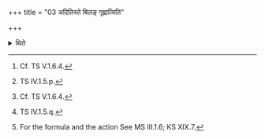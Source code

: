 +++
title = "03 अदितिस्ते बिलङ् गृह्णात्विति"

+++

<details><summary>थिते</summary>

3. Having made a hole[^1] with aditiste bilaṁ gr̥hnātū[^2] having placed it[^3] to the north on the gravel with kr̥tvāya sā mahīmukhām....[^4] He entrusts it to Mitra with mitraitāṁ ta ukhāṁ paridadāmi...[^5]   

[^1]: Cf. TS V.1.6.4.   

[^2]: TS IV.1.5.p.  

[^3]: Cf. TS V.1.6.4. 

[^4]: TS IV.1.5.q.  

[^5]: For the formula and the action See MS III.1.6; KS XIX.7.  

</details>

